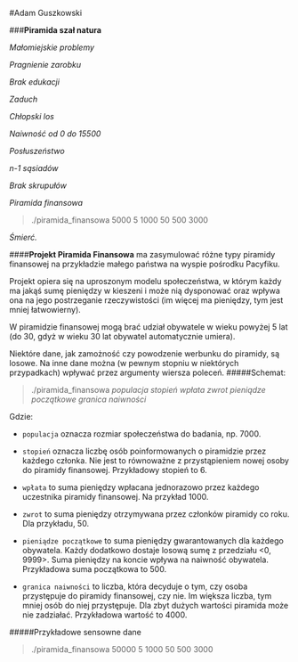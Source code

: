 #Adam Guszkowski

###**Piramida szał natura**

*Małomiejskie problemy*

*Pragnienie zarobku*

*Brak edukacji*

*Zaduch*

*Chłopski los*

*Naiwność od 0 do 15500*

*Posłuszeństwo*

*n-1 sąsiadów*

*Brak skrupułów*

*Piramida finansowa*

>./piramida_finansowa 5000 5 1000 50 500 3000

*Śmierć.*



####**Projekt Piramida Finansowa**
ma zasymulować różne typy piramidy finansowej na przykładzie małego państwa na wyspie pośrodku Pacyfiku.

Projekt opiera się na uproszonym modelu społeczeństwa, w którym każdy ma jakąś sumę pieniędzy w kieszeni i może nią dysponować oraz wpływa ona na jego postrzeganie rzeczywistości (im więcej ma pieniędzy, tym jest mniej łatwowierny).

W piramidzie finansowej mogą brać udział obywatele w wieku powyżej 5 lat (do 30, gdyż w wieku 30 lat obywatel automatycznie umiera).

Niektóre dane, jak zamożność czy powodzenie werbunku do piramidy, są losowe.
Na inne dane można (w pewnym stopniu w niektórych przypadkach) wpływać przez argumenty wiersza poleceń.
#####Schemat:

>./piramida_finansowa *populacja* *stopień* *wpłata* *zwrot* *pieniądze początkowe* *granica naiwności*

Gdzie:

- `populacja` oznacza rozmiar społeczeństwa do badania, np. 7000.

- `stopień` oznacza liczbę osób poinformowanych o piramidzie przez każdego członka. Nie jest to równoważne z przystąpieniem nowej osoby do piramidy finansowej. Przykładowy stopień to 6.

- `wpłata` to suma pieniędzy wpłacana jednorazowo przez każdego uczestnika piramidy finansowej. Na przykład 1000.

- `zwrot` to suma pieniędzy otrzymywana przez członków piramidy co roku. Dla przykładu, 50.

- `pieniądze początkowe` to suma pieniędzy gwarantowanych dla każdego obywatela. Każdy dodatkowo dostaje losową sumę z przedziału <0, 9999>. Suma pieniędzy na koncie wpływa na naiwność obywatela. Przykładowa suma początkowa to 500.

- `granica naiwności` to liczba, która decyduje o tym, czy osoba przystępuje do piramidy finansowej, czy nie. Im większa liczba, tym mniej osób do niej przystępuje. Dla zbyt dużych wartości piramida może nie zadziałać. Przykładowa wartość to 4000.

#####Przykładowe sensowne dane

>./piramida_finansowa 50000 5 1000 50 500 3000
